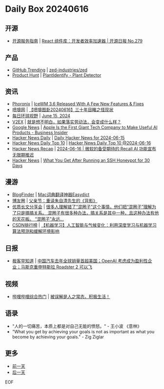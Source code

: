 # Daily Box 20240616

## 开源
- [开源服务指南](https://osguider.com/blog/) | [React 组件库：开发者效率加速器 | 开源日报 No.279](https://osguider.com/blog/post/daily/daily-279/)

## 产品
- [GitHub Trending](https://github.com/trending?since=daily) | [zed-industries/zed](https://github.com/zed-industries/zed)
- [Product Hunt](https://www.producthunt.com) | [PlantIdentify - Plant Detector](https://www.producthunt.com/posts/plantidentify-plant-detector)

## 资讯
- [Phoronix](https://www.phoronix.com/) | [IceWM 3.6 Released With A Few New Features & Fixes](https://www.phoronix.com/news/IceWM-3.6-Released)
- [喷嚏网](http://www.dapenti.com/blog/blog.asp?subjectid=70&name=xilei) | [【喷嚏图卦20240616】三十年目睹之怪现状](http://www.dapenti.com/blog/more.asp?name=xilei&id=179269)
- [每日环球视野](https://idai.ly/) | [June 15, 2024](http://m.idai.ly/se/a193iG?1718380800)
- [V2EX](https://www.v2ex.com/) | [就是想不明白，如果落实劳动法，会变成什么样？](https://www.v2ex.com/t/1049995)
- [Google News](https://news.google.com/topics/CAAqJggKIiBDQkFTRWdvSUwyMHZNRGRqTVhZU0FtVnVHZ0pWVXlnQVAB) | [Apple Is the First Giant Tech Company to Make Useful AI Products - Business Insider](https://news.google.com/rss/articles/CBMic2h0dHBzOi8vd3d3LmJ1c2luZXNzaW5zaWRlci5jb20vYXBwbGUtd2lubmVyLWJpZy10ZWNoLWNvbXBhbnktYXJ0aWZpY2FsLWludGVsbGlnZW5jZS1nb29nbGUtbWljcm9zb2Z0LW9wZW5haS0yMDI0LTbSAQA?oc=5)
- [Hacker News Daily](https://www.daemonology.net/hn-daily/) | [Daily Hacker News for 2024-06-15](https://www.daemonology.net/hn-daily/2024-06-15.html)
- [Hacker News Daily Top 10](https://github.com/headllines/hackernews-daily) | [Hacker News Daily Top 10 @2024-06-16](https://github.com/headllines/hackernews-daily/issues/1437)
- [Hacker News Recap](https://www.xiaoyuzhoufm.com/podcast/6456fdfc0a8e51c73e68d0cd) | [2024-06-16 | 微软的备受期待的 Recall AI 功能宣布无限期推迟](https://www.xiaoyuzhoufm.com/episode/666d6930b6a8412729f098b8)
- [Hacker News](https://news.ycombinator.com/front) | [What You Get After Running an SSH Honeypot for 30 Days](https://news.ycombinator.com/item?id=40694768)

## 漫游
- [BlogFinder](https://bf.zzxworld.com/) | [Mac词典翻译神器Easydict](https://chegva.com/6088.html?utm_source=blogfinder)
- [博友圈](https://www.boyouquan.com/home) | [父亲节：重读朱自清先生的《背影》](https://www.boyouquan.com/go?from=feed&link=https%3A%2F%2Fwww.buzhuse.com%2Fposts%2Fjiese%2F2024%2Fbei-ying%2F)
- [优质长文分享会](https://m.okjike.com/topics/56d2fabe7cb3331100467e2b) | [很多人理解错了“混圈子”这个事情，他们把“混圈子”理解为了只是搞搞关系。 混圈子有很多种办法，搞关系是其中一种，且这种办法有他的天花板。 “混圈子”永远...](https://mp.weixin.qq.com/s?__biz=MzI4MjAxMDQwOA==&mid=2456951519&idx=1&sn=3a89d773c42b9cd3f8b2f0d6954b3343&chksm=fc26cc98cb51458eb1ccc72d3e850aa2c9d04eba86378bb16814f028841be34a29da8425fb47&token=1508107070&lang=zh_CN#rd)
- [CSDN排行榜](https://blog.csdn.net/rank/list) | [【机器学习】人工智能与气候变化：利用深度学习与机器学习算法预测和缓解环境影响](https://blog.csdn.net/qq_61024956/article/details/139707031)

## 日报
- [极客早知道](https://www.geekpark.net/column/74) | [中国汽车去年全球销量首超美国；OpenAI 考虑成为盈利性企业；马斯克重申特斯拉 Roadster 2 可以飞](https://www.geekpark.net/news/336593)

## 视频
- [哔哩哔哩综合热门](https://www.bilibili.com/v/popular/all/) | [被误解是人之常态，积极生活！](https://b23.tv/BV1jn4y1X75Y)

## 语录
- "人的一切痛苦，本质上都是对自己无能的愤怒。" - 王小波 《意林》
- "What you get by achieving your goals is not as important as what you become by achieving your goals." - Zig Ziglar

## 更多
- [前一天](daily-box-20240615.md)
- [后一天](daily-box-20240617.md)

EOF
